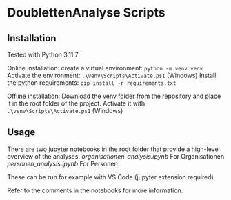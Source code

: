 # DoublettenAnalyse Scripts

## Installation

Tested with Python 3.11.7

Online installation:
create a virtual environment: `python -m venv venv`
Activate the environment: `.\venv\Scripts\Activate.ps1` (Windows)
Install the python requirements: `pip install -r requirements.txt`

Offline installation:
Download the venv folder from the repository and place it in the root folder of the project.
Activate it with `.\venv\Scripts\Activate.ps1` (Windows)

## Usage

There are two jupyter notebooks in the root folder that provide a high-level overview of the analyses. 
*organisationen_analysis.ipynb* For Organisationen
*personen_analysis.ipynb* For Personen

These can be run for example with VS Code (jupyter extension required).

Refer to the comments in the notebooks for more information.